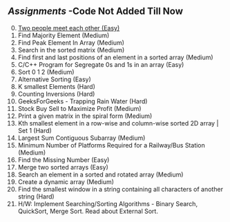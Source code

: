 ## *Assignments* -Code Not Added Till Now

0.  [Two people meet each other (Easy)](https://github.com/R-I-T-I-K/CP_CipherSchools/tree/main/Day%201/Assignments/A.%20Two%20people%20meet%20each%20other%20(Easy))
1.  Find Majority Element (Medium)
2.  Find Peak Element In Array (Medium)
3.  Search in the sorted matrix (Medium)
4.  Find first and last positions of an element in a sorted array (Medium)
5.  C/C++ Program for Segregate 0s and 1s in an array (Easy)
6.  Sort 0 1 2 (Medium)
7.  Alternative Sorting (Easy)
8.  K smallest Elements (Hard)
9.  Counting Inversions (Hard)
10. GeeksForGeeks - Trapping Rain Water (Hard)
11. Stock Buy Sell to Maximize Profit (Medium)
12. Print a given matrix in the spiral form (Medium)
13. Kth smallest element in a row-wise and column-wise sorted 2D array | Set 1 (Hard)
14. Largest Sum Contiguous Subarray (Medium)
15. Minimum Number of Platforms Required for a Railway/Bus Station (Medium)
16. Find the Missing Number (Easy)
17. Merge two sorted arrays (Easy)
18. Search an element in a sorted and rotated array (Medium)
19. Create a dynamic array (Medium)
20. Find the smallest window in a string containing all characters of another string (Hard)
21. H/W: Implement Searching/Sorting Algorithms - Binary Search, QuickSort, Merge Sort. Read about External Sort.
